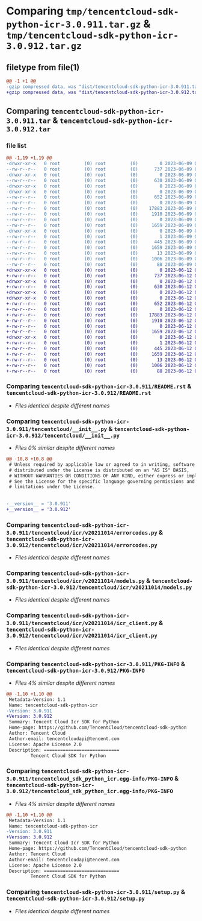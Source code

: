 # Comparing `tmp/tencentcloud-sdk-python-icr-3.0.911.tar.gz` & `tmp/tencentcloud-sdk-python-icr-3.0.912.tar.gz`

## filetype from file(1)

```diff
@@ -1 +1 @@
-gzip compressed data, was "dist/tencentcloud-sdk-python-icr-3.0.911.tar", last modified: Fri Jun  9 02:20:47 2023, max compression
+gzip compressed data, was "dist/tencentcloud-sdk-python-icr-3.0.912.tar", last modified: Mon Jun 12 03:05:21 2023, max compression
```

## Comparing `tencentcloud-sdk-python-icr-3.0.911.tar` & `tencentcloud-sdk-python-icr-3.0.912.tar`

### file list

```diff
@@ -1,19 +1,19 @@
-drwxr-xr-x   0 root         (0) root         (0)        0 2023-06-09 02:20:47.000000 tencentcloud-sdk-python-icr-3.0.911/
--rw-r--r--   0 root         (0) root         (0)      737 2023-06-09 02:20:47.000000 tencentcloud-sdk-python-icr-3.0.911/README.rst
-drwxr-xr-x   0 root         (0) root         (0)        0 2023-06-09 02:20:47.000000 tencentcloud-sdk-python-icr-3.0.911/tencentcloud/
--rw-r--r--   0 root         (0) root         (0)      630 2023-06-09 02:20:47.000000 tencentcloud-sdk-python-icr-3.0.911/tencentcloud/__init__.py
-drwxr-xr-x   0 root         (0) root         (0)        0 2023-06-09 02:20:47.000000 tencentcloud-sdk-python-icr-3.0.911/tencentcloud/icr/
-drwxr-xr-x   0 root         (0) root         (0)        0 2023-06-09 02:20:47.000000 tencentcloud-sdk-python-icr-3.0.911/tencentcloud/icr/v20211014/
--rw-r--r--   0 root         (0) root         (0)      652 2023-06-09 02:20:47.000000 tencentcloud-sdk-python-icr-3.0.911/tencentcloud/icr/v20211014/errorcodes.py
--rw-r--r--   0 root         (0) root         (0)        0 2023-06-09 02:20:47.000000 tencentcloud-sdk-python-icr-3.0.911/tencentcloud/icr/v20211014/__init__.py
--rw-r--r--   0 root         (0) root         (0)    17883 2023-06-09 02:20:47.000000 tencentcloud-sdk-python-icr-3.0.911/tencentcloud/icr/v20211014/models.py
--rw-r--r--   0 root         (0) root         (0)     1910 2023-06-09 02:20:47.000000 tencentcloud-sdk-python-icr-3.0.911/tencentcloud/icr/v20211014/icr_client.py
--rw-r--r--   0 root         (0) root         (0)        0 2023-06-09 02:20:47.000000 tencentcloud-sdk-python-icr-3.0.911/tencentcloud/icr/__init__.py
--rw-r--r--   0 root         (0) root         (0)     1659 2023-06-09 02:20:47.000000 tencentcloud-sdk-python-icr-3.0.911/PKG-INFO
-drwxr-xr-x   0 root         (0) root         (0)        0 2023-06-09 02:20:47.000000 tencentcloud-sdk-python-icr-3.0.911/tencentcloud_sdk_python_icr.egg-info/
--rw-r--r--   0 root         (0) root         (0)        1 2023-06-09 02:20:47.000000 tencentcloud-sdk-python-icr-3.0.911/tencentcloud_sdk_python_icr.egg-info/dependency_links.txt
--rw-r--r--   0 root         (0) root         (0)      445 2023-06-09 02:20:47.000000 tencentcloud-sdk-python-icr-3.0.911/tencentcloud_sdk_python_icr.egg-info/SOURCES.txt
--rw-r--r--   0 root         (0) root         (0)     1659 2023-06-09 02:20:47.000000 tencentcloud-sdk-python-icr-3.0.911/tencentcloud_sdk_python_icr.egg-info/PKG-INFO
--rw-r--r--   0 root         (0) root         (0)       13 2023-06-09 02:20:47.000000 tencentcloud-sdk-python-icr-3.0.911/tencentcloud_sdk_python_icr.egg-info/top_level.txt
--rw-r--r--   0 root         (0) root         (0)     1006 2023-06-09 02:20:47.000000 tencentcloud-sdk-python-icr-3.0.911/setup.py
--rw-r--r--   0 root         (0) root         (0)       88 2023-06-09 02:20:47.000000 tencentcloud-sdk-python-icr-3.0.911/setup.cfg
+drwxr-xr-x   0 root         (0) root         (0)        0 2023-06-12 03:05:21.000000 tencentcloud-sdk-python-icr-3.0.912/
+-rw-r--r--   0 root         (0) root         (0)      737 2023-06-12 03:05:21.000000 tencentcloud-sdk-python-icr-3.0.912/README.rst
+drwxr-xr-x   0 root         (0) root         (0)        0 2023-06-12 03:05:21.000000 tencentcloud-sdk-python-icr-3.0.912/tencentcloud/
+-rw-r--r--   0 root         (0) root         (0)      630 2023-06-12 03:05:21.000000 tencentcloud-sdk-python-icr-3.0.912/tencentcloud/__init__.py
+drwxr-xr-x   0 root         (0) root         (0)        0 2023-06-12 03:05:21.000000 tencentcloud-sdk-python-icr-3.0.912/tencentcloud/icr/
+drwxr-xr-x   0 root         (0) root         (0)        0 2023-06-12 03:05:21.000000 tencentcloud-sdk-python-icr-3.0.912/tencentcloud/icr/v20211014/
+-rw-r--r--   0 root         (0) root         (0)      652 2023-06-12 03:05:21.000000 tencentcloud-sdk-python-icr-3.0.912/tencentcloud/icr/v20211014/errorcodes.py
+-rw-r--r--   0 root         (0) root         (0)        0 2023-06-12 03:05:21.000000 tencentcloud-sdk-python-icr-3.0.912/tencentcloud/icr/v20211014/__init__.py
+-rw-r--r--   0 root         (0) root         (0)    17883 2023-06-12 03:05:21.000000 tencentcloud-sdk-python-icr-3.0.912/tencentcloud/icr/v20211014/models.py
+-rw-r--r--   0 root         (0) root         (0)     1910 2023-06-12 03:05:21.000000 tencentcloud-sdk-python-icr-3.0.912/tencentcloud/icr/v20211014/icr_client.py
+-rw-r--r--   0 root         (0) root         (0)        0 2023-06-12 03:05:21.000000 tencentcloud-sdk-python-icr-3.0.912/tencentcloud/icr/__init__.py
+-rw-r--r--   0 root         (0) root         (0)     1659 2023-06-12 03:05:21.000000 tencentcloud-sdk-python-icr-3.0.912/PKG-INFO
+drwxr-xr-x   0 root         (0) root         (0)        0 2023-06-12 03:05:21.000000 tencentcloud-sdk-python-icr-3.0.912/tencentcloud_sdk_python_icr.egg-info/
+-rw-r--r--   0 root         (0) root         (0)        1 2023-06-12 03:05:21.000000 tencentcloud-sdk-python-icr-3.0.912/tencentcloud_sdk_python_icr.egg-info/dependency_links.txt
+-rw-r--r--   0 root         (0) root         (0)      445 2023-06-12 03:05:21.000000 tencentcloud-sdk-python-icr-3.0.912/tencentcloud_sdk_python_icr.egg-info/SOURCES.txt
+-rw-r--r--   0 root         (0) root         (0)     1659 2023-06-12 03:05:21.000000 tencentcloud-sdk-python-icr-3.0.912/tencentcloud_sdk_python_icr.egg-info/PKG-INFO
+-rw-r--r--   0 root         (0) root         (0)       13 2023-06-12 03:05:21.000000 tencentcloud-sdk-python-icr-3.0.912/tencentcloud_sdk_python_icr.egg-info/top_level.txt
+-rw-r--r--   0 root         (0) root         (0)     1006 2023-06-12 03:05:21.000000 tencentcloud-sdk-python-icr-3.0.912/setup.py
+-rw-r--r--   0 root         (0) root         (0)       88 2023-06-12 03:05:21.000000 tencentcloud-sdk-python-icr-3.0.912/setup.cfg
```

### Comparing `tencentcloud-sdk-python-icr-3.0.911/README.rst` & `tencentcloud-sdk-python-icr-3.0.912/README.rst`

 * *Files identical despite different names*

### Comparing `tencentcloud-sdk-python-icr-3.0.911/tencentcloud/__init__.py` & `tencentcloud-sdk-python-icr-3.0.912/tencentcloud/__init__.py`

 * *Files 0% similar despite different names*

```diff
@@ -10,8 +10,8 @@
 # Unless required by applicable law or agreed to in writing, software
 # distributed under the License is distributed on an "AS IS" BASIS,
 # WITHOUT WARRANTIES OR CONDITIONS OF ANY KIND, either express or implied.
 # See the License for the specific language governing permissions and
 # limitations under the License.
 
 
-__version__ = '3.0.911'
+__version__ = '3.0.912'
```

### Comparing `tencentcloud-sdk-python-icr-3.0.911/tencentcloud/icr/v20211014/errorcodes.py` & `tencentcloud-sdk-python-icr-3.0.912/tencentcloud/icr/v20211014/errorcodes.py`

 * *Files identical despite different names*

### Comparing `tencentcloud-sdk-python-icr-3.0.911/tencentcloud/icr/v20211014/models.py` & `tencentcloud-sdk-python-icr-3.0.912/tencentcloud/icr/v20211014/models.py`

 * *Files identical despite different names*

### Comparing `tencentcloud-sdk-python-icr-3.0.911/tencentcloud/icr/v20211014/icr_client.py` & `tencentcloud-sdk-python-icr-3.0.912/tencentcloud/icr/v20211014/icr_client.py`

 * *Files identical despite different names*

### Comparing `tencentcloud-sdk-python-icr-3.0.911/PKG-INFO` & `tencentcloud-sdk-python-icr-3.0.912/PKG-INFO`

 * *Files 4% similar despite different names*

```diff
@@ -1,10 +1,10 @@
 Metadata-Version: 1.1
 Name: tencentcloud-sdk-python-icr
-Version: 3.0.911
+Version: 3.0.912
 Summary: Tencent Cloud Icr SDK for Python
 Home-page: https://github.com/TencentCloud/tencentcloud-sdk-python
 Author: Tencent Cloud
 Author-email: tencentcloudapi@tencent.com
 License: Apache License 2.0
 Description: ============================
         Tencent Cloud SDK for Python
```

### Comparing `tencentcloud-sdk-python-icr-3.0.911/tencentcloud_sdk_python_icr.egg-info/PKG-INFO` & `tencentcloud-sdk-python-icr-3.0.912/tencentcloud_sdk_python_icr.egg-info/PKG-INFO`

 * *Files 4% similar despite different names*

```diff
@@ -1,10 +1,10 @@
 Metadata-Version: 1.1
 Name: tencentcloud-sdk-python-icr
-Version: 3.0.911
+Version: 3.0.912
 Summary: Tencent Cloud Icr SDK for Python
 Home-page: https://github.com/TencentCloud/tencentcloud-sdk-python
 Author: Tencent Cloud
 Author-email: tencentcloudapi@tencent.com
 License: Apache License 2.0
 Description: ============================
         Tencent Cloud SDK for Python
```

### Comparing `tencentcloud-sdk-python-icr-3.0.911/setup.py` & `tencentcloud-sdk-python-icr-3.0.912/setup.py`

 * *Files identical despite different names*

